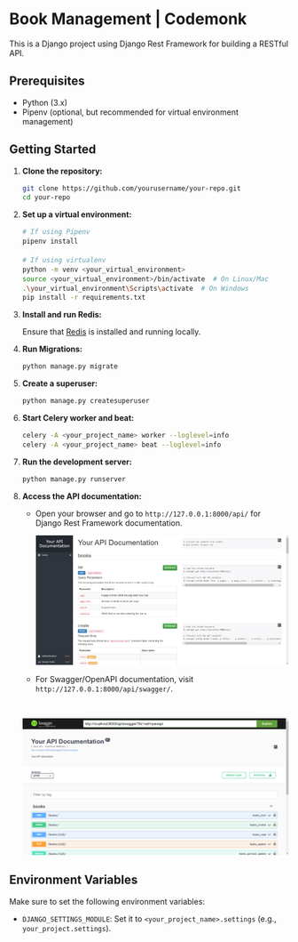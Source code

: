 # Book Management | Codemonk

This is a Django project using Django Rest Framework for building a RESTful API.

## Prerequisites

- Python (3.x)
- Pipenv (optional, but recommended for virtual environment management)

## Getting Started

1. **Clone the repository:**

    ```bash
    git clone https://github.com/yourusername/your-repo.git
    cd your-repo
    ```

2. **Set up a virtual environment:**

    ```bash
    # If using Pipenv
    pipenv install

    # If using virtualenv
    python -m venv <your_virtual_environment>
    source <your_virtual_environment>/bin/activate  # On Linux/Mac
    .\your_virtual_environment\Scripts\activate  # On Windows
    pip install -r requirements.txt
    ```

3. **Install and run Redis:**

    Ensure that [Redis](https://redis.io/download) is installed and running locally.

4. **Run Migrations:**

    ```bash
    python manage.py migrate
    ```

5. **Create a superuser:**

    ```bash
    python manage.py createsuperuser
    ```

6. **Start Celery worker and beat:**

    ```bash
    celery -A <your_project_name> worker --loglevel=info
    celery -A <your_project_name> beat --loglevel=info
    ```

7. **Run the development server:**

    ```bash
    python manage.py runserver
    ```

8. **Access the API documentation:**

    - Open your browser and go to `http://127.0.0.1:8000/api/` for Django Rest Framework documentation.
      <br>

      ![API-doc](media/images/API-doc.png)

    - For Swagger/OpenAPI documentation, visit `http://127.0.0.1:8000/api/swagger/`.
     <br>

      ![Swagger-API-doc](media/images/Swagger-API-Image.png)

## Environment Variables

Make sure to set the following environment variables:

- `DJANGO_SETTINGS_MODULE`: Set it to `<your_project_name>.settings` (e.g., `your_project.settings`).


